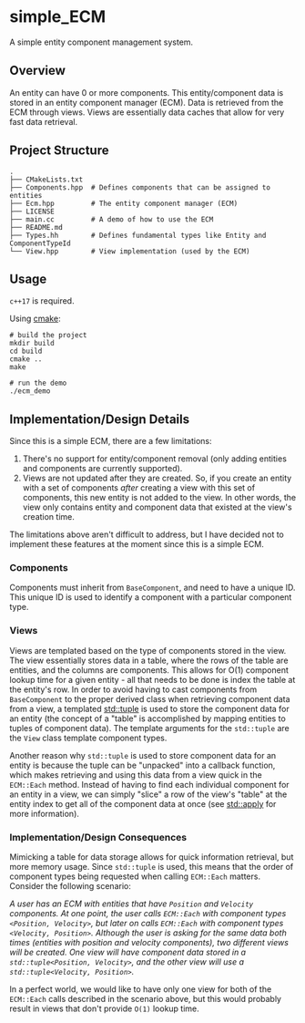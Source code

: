 # simple_ECM

A simple entity component management system.

## Overview

An entity can have 0 or more components.
This entity/component data is stored in an entity component manager (ECM).
Data is retrieved from the ECM through views.
Views are essentially data caches that allow for very fast data retrieval.

## Project Structure

```
.
├── CMakeLists.txt
├── Components.hpp  # Defines components that can be assigned to entities
├── Ecm.hpp         # The entity component manager (ECM)
├── LICENSE
├── main.cc         # A demo of how to use the ECM
├── README.md
├── Types.hh        # Defines fundamental types like Entity and ComponentTypeId
└── View.hpp        # View implementation (used by the ECM)
```

## Usage

`c++17` is required.

Using [cmake](https://cmake.org/):

```
# build the project
mkdir build
cd build
cmake ..
make

# run the demo
./ecm_demo
```

## Implementation/Design Details

Since this is a simple ECM, there are a few limitations:
1. There's no support for entity/component removal (only adding entities and components are currently supported).
2. Views are not updated after they are created.
So, if you create an entity with a set of components _after_ creating a view with this set of components, this new entity is not added to the view.
In other words, the view only contains entity and component data that existed at the view's creation time.

The limitations above aren't difficult to address, but I have decided not to implement these features at the moment since this is a simple ECM.

### Components

Components must inherit from `BaseComponent`, and need to have a unique ID.
This unique ID is used to identify a component with a particular component type.

### Views

Views are templated based on the type of components stored in the view.
The view essentially stores data in a table, where the rows of the table are entities, and the columns are components.
This allows for O(1) component lookup time for a given entity - all that needs to be done is index the table at the entity's row.
In order to avoid having to cast components from `BaseComponent` to the proper derived class when retrieving component data from a view, a templated [std::tuple](https://en.cppreference.com/w/cpp/utility/tuple) is used to store the component data for an entity (the concept of a "table" is accomplished by mapping entities to tuples of component data).
The template arguments for the `std::tuple` are the `View` class template component types.

Another reason why `std::tuple` is used to store component data for an entity is because the tuple can be "unpacked" into a callback function, which makes retrieving and using this data from a view quick in the `ECM::Each` method.
Instead of having to find each individual component for an entity in a view, we can simply "slice" a row of the view's "table" at the entity index to get all of the component data at once
(see [std::apply](https://en.cppreference.com/w/cpp/utility/apply) for more information).

### Implementation/Design Consequences

Mimicking a table for data storage allows for quick information retrieval, but more memory usage.
Since `std::tuple` is used, this means that the order of component types being requested when calling `ECM::Each` matters.
Consider the following scenario:

_A user has an ECM with entities that have `Position` and `Velocity` components.
At one point, the user calls `ECM::Each` with component types `<Position, Velocity>`, but later on calls `ECM::Each` with component types `<Velocity, Position>`.
Although the user is asking for the same data both times (entities with position and velocity components), two different views will be created.
One view will have component data stored in a `std::tuple<Position, Velocity>`, and the other view will use a `std::tuple<Velocity, Position>`._

In a perfect world, we would like to have only one view for both of the `ECM::Each` calls described in the scenario above, but this would probably result in views that don't provide `O(1)` lookup time.
